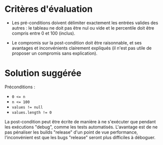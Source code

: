 # Critères d'évaluation

- Les pré-conditions doivent délimiter exactement les entrées valides des autres : le tableau ne doit pas être nul ou vide et le percentile doit être compris entre 0 et 100 (inclus).

- Le compromis sur la post-condition doit être raisonnable, et ses avantages et inconvénients clairement expliqués (il n'est pas utile de proposer un compromis sans explication).

# Solution suggérée

Préconditions :

- `0 <= n`
- `n <= 100`
- `values != null`
- `values.length != 0`

La post-condition peut être écrite de manière à ne s'exécuter que pendant les exécutions "debug", comme les tests automatisés.
L'avantage est de ne pas pénaliser les builds "release" d'un point de vue performance, l'inconvénient est que les bugs "release" seront plus difficiles à déboguer.
